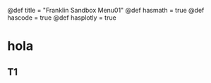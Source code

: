 @def title = "Franklin Sandbox Menu01"
@def hasmath = true
@def hascode = true
@def hasplotly = true

# hola 

## T1
 

